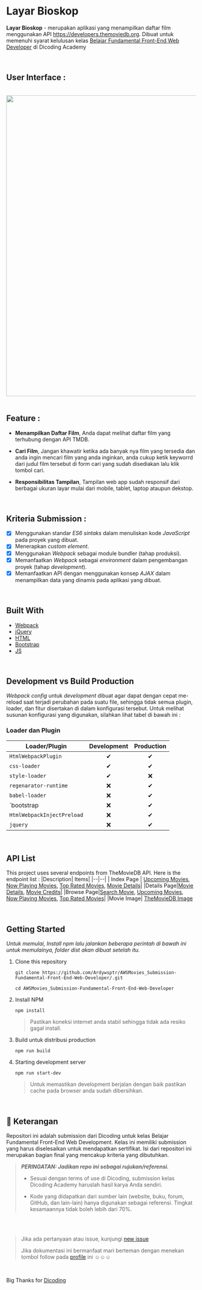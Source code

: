 # Layar Bioskop

**Layar Bioskop** -  merupakan aplikasi yang menampilkan daftar film menggunakan API https://developers.themoviedb.org. Dibuat untuk memenuhi syarat kelulusan kelas [Belajar Fundamental Front-End Web Developer](https://www.dicoding.com/academies/163) di Dicoding Academy


<br clear="both">

## User Interface :

<br clear="both">

<div align="center">
<img src="https://i.postimg.cc/qMVrBcWg/Black-And-White-Simple-Website-Launch-Instagram-Post.png" alt"AWSResto" width="800">
</div>

<br clear="both">

## Feature :

* **Menampilkan Daftar Film**,
Anda dapat melihat daftar film yang terhubung dengan API TMDB.

* **Cari Film**,
Jangan khawatir ketika ada banyak nya film yang tersedia dan anda ingin mencari film yang anda inginkan, anda cukup ketik keyworrd dari judul film tersebut di form cari yang sudah disediakan lalu klik tombol cari.

* **Responsibilitas Tampilan**,
Tampilan web app sudah responsif dari berbagai ukuran layar mulai dari mobile, tablet, laptop ataupun dekstop.

<br clear="both">

## Kriteria Submission :

- [x] Menggunakan standar _ES6 sintaks_ dalam menuliskan kode _JavaScript_ pada proyek yang dibuat.
- [x] Menerapkan _custom element_.
- [x] Menggunakan _Webpack_ sebagai module bundler (tahap produksi).
- [x] Memanfaatkan _Webpack_ sebagai _environment_ dalam pengembangan proyek (tahap _development_).
- [x] Memanfaatkan API dengan menggunakan konsep _AJAX_ dalam menampilkan data yang dinamis pada aplikasi yang dibuat.

<br clear="both">

## Built With
- [Webpack](https://webpack.js.org/)
- [jQuery](https://jquery.com/)
- [HTML](https://www.w3schools.com/html/)
- [Bootstrap](https://getbootstrap.com/)
- [JS](https://www.javascript.com/)

<br clear="both">

## Development vs Build Production

*Webpack config* untuk *development* dibuat agar dapat dengan cepat me-reload saat terjadi perubahan pada suatu file, sehingga tidak semua plugin, loader, dan fitur disertakan di dalam konfigurasi tersebut. Untuk melihat susunan konfigurasi yang digunakan, silahkan lihat tabel di bawah ini :

### Loader dan Plugin

| Loader/Plugin              | Development | Production |
| -------------------------- | :---------: | :--------: |
| `HtmlWebpackPlugin`        | ✔          | ✔          |
| `css-loader`               | ✔          | ✔          |
| `style-loader`             | ✔          | ❌          |
| `regenarator-runtime`      | ❌          | ✔          |
| `babel-loader`             | ❌          | ✔          |
| `bootstrap                 | ❌          | ✔          |
| `HtmlWebpackInjectPreload` | ❌          | ✔          |
| `jquery`                   | ❌          | ✔          |

<br clear="both">

## API List

This project uses several endpoints from TheMovieDB API. Here is the endpoint list :
|Description| Items|
|--|--|
| Index Page | [Upcoming Movies](https://developers.themoviedb.org/3/movies/get-upcoming), [Now Playing Movies](https://developers.themoviedb.org/3/movies/get-now-playing), [Top Rated Movies](https://developers.themoviedb.org/3/movies/get-top-rated-movies), [Movie Details](https://developers.themoviedb.org/3/movies/get-movie-details)|
|Details Page|[Movie Details](https://developers.themoviedb.org/3/movies/get-movie-details), [Movie Credits](https://developers.themoviedb.org/3/movies/get-movie-credits)|
|Browse Page|[Search Movie](https://developers.themoviedb.org/3/search/search-movies), [Upcoming Movies](https://developers.themoviedb.org/3/movies/get-upcoming), [Now Playing Movies](https://developers.themoviedb.org/3/movies/get-now-playing), [Top Rated Movies](https://developers.themoviedb.org/3/movies/get-top-rated-movies)|
|Movie Image| [TheMovieDB Image](https://developers.themoviedb.org/3/getting-started/images)

<br clear="both">

## Getting Started

*Untuk memulai, Install npm lalu jalankan beberapa perintah di bawah ini untuk memulainya, folder dist akan dibuat setelah itu.*

1. Clone this repository
   
   `git clone https://github.com/Ardywsptr/AWSMovies_Submission-Fundamental-Front-End-Web-Developer/.git`

    `cd AWSMovies_Submission-Fundamental-Front-End-Web-Developer`
   
2. Install NPM
   
   `npm install`
   
   > Pastikan koneksi internet anda stabil sehingga tidak ada resiko gagal install.

3. Build untuk distribusi production

   `npm run build`
   
4. Starting development server

   `npm run start-dev`

   > Untuk memastikan development berjalan dengan baik pastikan cache pada browser anda sudah dibersihkan.

<br clear="both">

## 📃 Keterangan

Repositori ini adalah submission dari Dicoding untuk kelas Belajar Fundamental Front-End Web Development. Kelas ini memiliki submission yang harus diselesaikan untuk mendapatkan sertifikat. Isi dari repositori ini merupakan bagian final yang mencakup kriteria yang dibutuhkan.

> **_PERINGATAN: Jadikan repo ini sebagai rujukan/referensi._**
>
> - Sesuai dengan terms of use di Dicoding, submission kelas Dicoding Academy haruslah hasil karya Anda sendiri.
>
> - Kode yang didapatkan dari sumber lain (website, buku, forum, GitHub, dan lain-lain) hanya digunakan sebagai referensi. Tingkat kesamaannya tidak boleh lebih dari 70%.

<br clear="both">
<br clear="both">

> Jika ada pertanyaan atau issue, kunjungi [new issue](https://github.com/Ardywsptr/AWSMovies_Submission-Fundamental-Front-End-Web-Developer/issues/new)
>
>Jika dokumentasi ini bermanfaat mari berteman dengan menekan tombol follow pada [profile](https://github.com/Ardywsptr) ini ☺☺☺

<br clear="both">

Big Thanks for [Dicoding](https://www.dicoding.com/)
